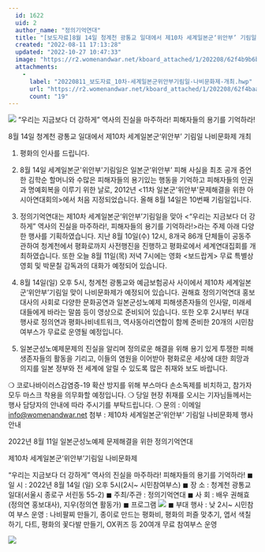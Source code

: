 ```yaml
---
  id: 1622
  uid: 2
  author_name: "정의기억연대"
  title: "[보도자료]8월 14일 청계천 광통교 일대에서 제10차 세계일본군‘위안부’ 기림일 나비문화제 개최"
  created: "2022-08-11 17:13:28"
  updated: "2022-10-27 10:47:33"
  image: "https://r2.womenandwar.net/kboard_attached/1/202208/62f4b9b6bdcba4707168.jpg"
  attachments: 
    - 
      label: "20220811_보도자료_10차-세계일본군위안부기림일-나비문화제-개최.hwp"
      url: "https://r2.womenandwar.net/kboard_attached/1/202208/62f4baa2dcdac4012800.hwp"
      count: "19"
---
```

![](https://r2.womenandwar.net/kboard_attached/1/202208/62f4b9b6bdcba4707168.jpg)
“우리는 지금보다 더 강하게”
역사의 진실을 마주하라! 피해자들의 용기를 기억하라!

8월 14일 청계천 광통교 일대에서
제10차 세계일본군‘위안부’ 기림일 나비문화제 개최

1. 평화의 인사를 드립니다.

2. 8월 14일 세계일본군'위안부'기림일은 일본군‘위안부’ 피해 사실을 최초 공개 증언한 김학순 할머니와 수많은 피해자들의 용기있는 행동을 기억하고 피해자들의 인권과 명예회복을 이루기 위한 날로, 2012년 <11차 일본군'위안부'문제해결을 위한 아시아연대회의>에서 처음 지정되었습니다. 올해 8월 14일은 10번째 기림일입니다.

3. 정의기억연대는 제10차 세계일본군‘위안부’기림일을 맞아 <“우리는 지금보다 더 강하게” 역사의 진실을 마주하라!, 피해자들의 용기를 기억하라!>라는 주제 아래 다양한 행사를 기획하였습니다. 지난 8월 10일(수) 12시, 8개국 86개 단체들이 공동주관하여 청계천에서 평화로까지 사전행진을 진행하고 평화로에서 세계연대집회를 개최하였습니다. 또한 오늘 8월 11일(목) 저녁 7시에는 영화 <보드랍게> 무료 특별상영회 및 박문칠 감독과의 대화가 예정되어 있습니다.

4. 8월 14일(일) 오후 5시, 청계천 광통교와 예금보험공사 사이에서 제10차 세계일본군‘위안부’기림일 맞이 나비문화제가 예정되어 있습니다. 권해효 정의기억연대 홍보대사의 사회로 다양한 문화공연과 일본군성노예제 피해생존자들의 인사말, 미래세대들에게 바라는 말씀 등이 영상으로 준비되어 있습니다. 또한 오후 2시부터 부대 행사로 정의연과 평화나비네트워크, 역사동아리연합이 함께 준비한 20개의 시민참여부스가 무료로 운영될 예정입니다.

5. 일본군성노예제문제의 진실을 알리며 정의로운 해결을 위해 용기 있게 투쟁한 피해생존자들의 활동을 기리고, 이들의 염원을 이어받아 평화로운 세상에 대한 희망과 의지를 일본 정부와 전 세계에 알릴 수 있도록 많은 취재와 보도 바랍니다.

❍ 코로나바이러스감염증-19 확산 방지를 위해 부스마다 손소독제를 비치하고, 참가자 모두 마스크 착용을 의무화할 예정입니다.
❍ 당일 현장 취재를 오시는 기자님들께서는 행사 담당자의 안내에 따라 주시기를 부탁드립니다.
❍ 문의 : 이메일 info@womenandwar.net
첨부 : 제10차 세계일본군‘위안부’ 기림일 나비문화제 행사 안내

2022년 8월 11일
일본군성노예제 문제해결을 위한 정의기억연대

제10차 세계일본군‘위안부’기림일 나비문화제

“우리는 지금보다 더 강하게”
역사의 진실을 마주하라! 피해자들의 용기를 기억하라!
◼ 일 시 : 2022년 8월 14일 (일) 오후 5시(2시~ 시민참여부스)
◼ 장 소 : 청계천 광통교 일대(서울시 종로구 서린동 55-2)
◼ 주최/주관 : 정의기억연대
◼ 사 회 : 배우 권해효(정의연 홍보대사), 지우(정의연 활동가)
◼ 프로그램
![](https://r2.womenandwar.net/kboard_attached/1/202208/62f4b9fb639779213692.jpg)
◼ 부대 행사 : 낮 2시~ 시민참여 부스 운영
: 나비팔찌 만들기, 종이로 만드는 평화비, 평화의 퍼즐 맞추기, 엽서 색칠하기, 다트, 평화의 꽃다발 만들기, OX퀴즈 등 20여개 무료 참여부스 운영

![](https://r2.womenandwar.net/kboard_attached/1/202208/62f4ba9c93cd52531311.jpg)